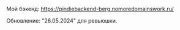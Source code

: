 Мой бэкенд: https://pindiebackend-berg.nomoredomainswork.ru/

Обновление: "26.05.2024" для ревьюшки.